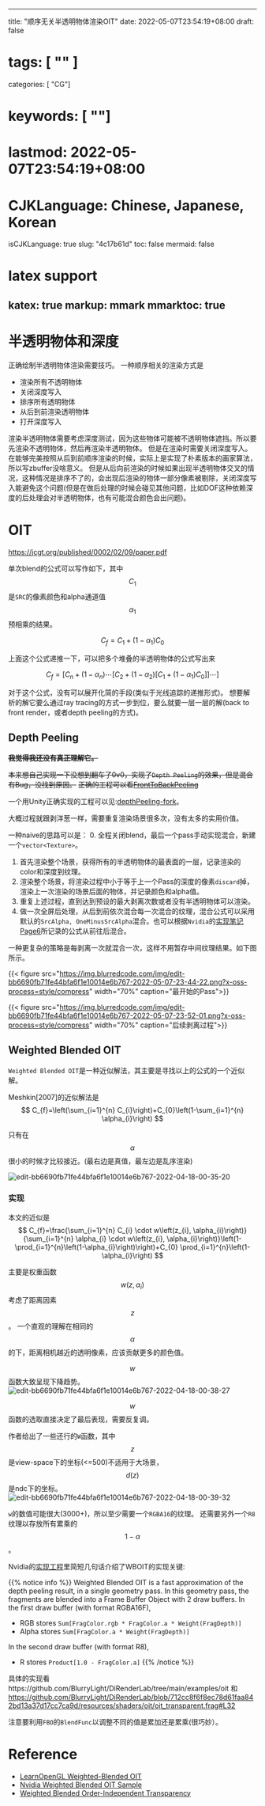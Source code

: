
---
title: "顺序无关半透明物体渲染OIT"
date: 2022-05-07T23:54:19+08:00
draft: false
# tags: [ "" ]
categories: [ "CG"]
# keywords: [ ""]
# lastmod: 2022-05-07T23:54:19+08:00
# CJKLanguage: Chinese, Japanese, Korean
isCJKLanguage: true
slug: "4c17b61d"
toc: false
mermaid: false
# latex support
katex: true
markup: mmark
mmarktoc: true
---

# 半透明物体和深度

正确绘制半透明物体渲染需要技巧。
一种顺序相关的渲染方式是
- 渲染所有不透明物体
- 关闭深度写入
- 排序所有透明物体
- 从后到前渲染透明物体
- 打开深度写入

渲染半透明物体需要考虑深度测试，因为这些物体可能被不透明物体遮挡。所以要先渲染不透明物体，然后再渲染半透明物体。
但是在渲染时需要关闭深度写入。
在能够完美按照从后到前顺序渲染的时候，实际上是实现了朴素版本的画家算法，所以写zbuffer没啥意义。
但是从后向前渲染的时候如果出现半透明物体交叉的情况，这种情况是排序不了的，会出现后渲染的物体一部分像素被剔除，关闭深度写入能避免这个问题(但是在做后处理的时候会碰见其他问题，比如DOF这种依赖深度的后处理会对半透明物体，也有可能混合颜色会出问题)。


# OIT

https://jcgt.org/published/0002/02/09/paper.pdf

单次blend的公式可以写作如下，其中$$C_1$$是`SRC`的像素颜色和alpha通道值$$\alpha_1$$预相乘的结果。

$$
C_f = C_1 + (1 - \alpha_1)C_0
$$

上面这个公式递推一下，可以把多个堆叠的半透明物体的公式写出来

$$
C_{f}=\left[C_{n}+\left(1-\alpha_{n}\right) \cdots\left[C_{2}+\left(1-\alpha_{2}\right)\left[C_{1}+\left(1-\alpha_{1}\right) C_{0}\right]\right] \cdots\right]
$$

对于这个公式，没有可以展开化简的手段(类似于光线追踪的递推形式)。
想要解析的解它要么通过ray tracing的方式一步到位，要么就要一层一层的解(back to front render，或者depth peeling的方式)。

## Depth Peeling

~~**我觉得我还没有真正理解它。**~~

~~本来想自己实现一下没想到翻车了0v0，实现了`Depth Peeling`的效果，但是混合有Bug，没找到原因。~~
~~正确的工程可以看[FrontToBackPeeling](https://github.com/bagobor/opengl33_dev_cookbook_2013/tree/master/Chapter6/FrontToBackPeeling)~~

一个用Unity正确实现的工程可以见:[depthPeeling-fork](https://github.com/BlurryLight/depthPeeling-fork)。

大概过程就跟剥洋葱一样，需要重复渲染场景很多次，没有太多的实用价值。

一种naive的思路可以是：
0. 全程关闭blend，最后一个pass手动实现混合，新建一个`vector<Texture>`。
1. 首先渲染整个场景，获得所有的半透明物体的最表面的一层，记录渲染的color和深度到纹理。
2. 渲染整个场景，将渲染过程中小于等于上一个Pass的深度的像素`discard`掉，渲染上一次渲染的场景后面的物体，并记录颜色和alpha值。
3. 重复上述过程，直到达到预设的最大剥离次数或者没有半透明物体可以渲染。
4. 做一次全屏后处理，从后到前依次混合每一次混合的纹理，混合公式可以采用默认的`SrcAlpha, OneMinusSrcAlpha`混合。也可以根据`Nvidia`的[实现笔记 Page6](https://my.eng.utah.edu/~cs5610/handouts/DualDepthPeeling.pdf)所记录的公式从前往后混合。

一种更复杂的策略是每剥离一次就混合一次，这样不用暂存中间纹理结果。如下图所示。

{{< figure src="https://img.blurredcode.com/img/edit-bb6690fb71fe44bfa6f1e10014e6b767-2022-05-07-23-44-22.png?x-oss-process=style/compress" width="70%" caption="最开始的Pass">}}


{{< figure src="https://img.blurredcode.com/img/edit-bb6690fb71fe44bfa6f1e10014e6b767-2022-05-07-23-52-01.png?x-oss-process=style/compress" width="70%" caption="后续剥离过程">}}
## Weighted Blended OIT

`Weighted Blended OIT`是一种近似解法，其主要是寻找以上的公式的一个近似解。

Meshkin[2007]的近似解法是
$$
C_{f}=\left(\sum_{i=1}^{n} C_{i}\right)+C_{0}\left(1-\sum_{i=1}^{n} \alpha_{i}\right)
$$

只有在$$\alpha$$很小的时候才比较接近。(最右边是真值，最左边是乱序渲染)

![edit-bb6690fb71fe44bfa6f1e10014e6b767-2022-04-18-00-35-20](https://img.blurredcode.com/img/edit-bb6690fb71fe44bfa6f1e10014e6b767-2022-04-18-00-35-20.png?x-oss-process=style/compress)


### 实现

本文的近似是
$$
C_{f}=\frac{\sum_{i=1}^{n} C_{i} \cdot w\left(z_{i}, \alpha_{i}\right)}{\sum_{i=1}^{n} \alpha_{i} \cdot w\left(z_{i}, \alpha_{i}\right)}\left(1-\prod_{i=1}^{n}\left(1-\alpha_{i}\right)\right)+C_{0} \prod_{i=1}^{n}\left(1-\alpha_{i}\right)
$$

主要是权重函数$$w(z,\alpha_i)$$考虑了距离因素$$z$$。
一个直观的理解在相同的$$\alpha$$的下，距离相机越近的透明像素，应该贡献更多的颜色值。


$$w$$函数大致呈现下降趋势。
![edit-bb6690fb71fe44bfa6f1e10014e6b767-2022-04-18-00-38-27](https://img.blurredcode.com/img/edit-bb6690fb71fe44bfa6f1e10014e6b767-2022-04-18-00-38-27.png?x-oss-process=style/compress)

$$w$$函数的选取直接决定了最后表现，需要反复调。

作者给出了一些还行的`W`函数，其中$$z$$是view-space下的坐标(<=500)不适用于大场景，$$d(z)$$是ndc下的坐标。
![edit-bb6690fb71fe44bfa6f1e10014e6b767-2022-04-18-00-39-32](https://img.blurredcode.com/img/edit-bb6690fb71fe44bfa6f1e10014e6b767-2022-04-18-00-39-32.png?x-oss-process=style/compress)

`w`的数值可能很大(3000+)，所以至少需要一个`RGBA16`的纹理。
还需要另外一个`R8`纹理以存放所有累乘的$$1 - \alpha$$。

Nvidia的[实现工程](https://docs.nvidia.com/gameworks/content/gameworkslibrary/graphicssamples/opengl_samples/weightedblendedoitsample.htm)里简短几句话介绍了WBOIT的实现关键:

{{% notice info %}}
Weighted Blended OIT is a fast approximation of the depth peeling result, in a single geometry pass.
In this geometry pass, the fragments are blended into a Frame Buffer Object with 2 draw buffers. 
In the first draw buffer (with format RGBA16F),

- RGB stores `Sum[FragColor.rgb * FragColor.a * Weight(FragDepth)]`
- Alpha stores `Sum[FragColor.a * Weight(FragDepth)]`

In the second draw buffer (with format R8),
- R stores `Product[1.0 - FragColor.a]`
{{% /notice %}}

具体的实现看https://github.com/BlurryLight/DiRenderLab/tree/main/examples/oit
和
https://github.com/BlurryLight/DiRenderLab/blob/712cc8f6f8ec78d61faa842bd13a37d17cc7ca9d/resources/shaders/oit/oit_transparent.frag#L32

注意要利用`FBO`的`BlendFunc`以调整不同的值是累加还是累乘(很巧妙）。

# Reference

- [LearnOpenGL Weighted-Blended OIT](https://learnopengl.com/Guest-Articles/2020/OIT/Weighted-Blended)
- [Nvidia Weighted Blended OIT Sample](https://docs.nvidia.com/gameworks/content/gameworkslibrary/graphicssamples/opengl_samples/weightedblendedoitsample.htm)
- [Weighted Blended Order-Independent Transparency](https://jcgt.org/published/0002/02/09/paper.pdf)